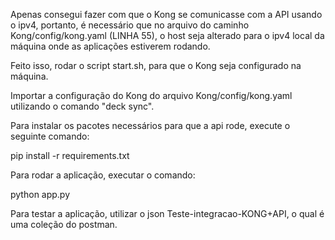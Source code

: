 Apenas consegui fazer com que o Kong se comunicasse com a API usando o ipv4, portanto, é necessário que no arquivo do caminho Kong/config/kong.yaml (LINHA 55), o host seja alterado para o ipv4 local da máquina onde as aplicações estiverem rodando.

Feito isso, rodar o script start.sh, para que o Kong seja configurado na máquina.

Importar a configuração do Kong do arquivo Kong/config/kong.yaml utilizando o comando "deck sync".

Para instalar os pacotes necessários para que a api rode, execute o seguinte comando:

pip install -r requirements.txt

Para rodar a aplicação, executar o comando:

python app.py

Para testar a aplicação, utilizar o json Teste-integracao-KONG+API, o qual é uma coleção do postman.